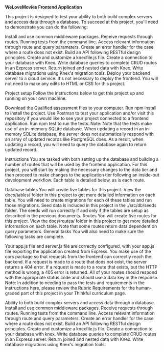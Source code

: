 **WeLoveMovies Frontend Application**


This project is designed to test your ability to both build complex servers and access data through a database. To succeed at this project, you'll need to demonstrate you can do the following:

Install and use common middleware packages. Receive requests through routes. Running tests from the command line. Access relevant information through route and query parameters. Create an error handler for the case where a route does not exist. Build an API following RESTful design principles. Create and customize a knexfile.js file. Create a connection to your database with Knex. Write database queries to complete CRUD routes in an Express server. Return joined and nested data with Knex. Write database migrations using Knex's migration tools. Deploy your backend server to a cloud service. It's not necessary to deploy the frontend. You will not need to make any edits to HTML or CSS for this project.

Project setup Follow the instructions below to get this project up and running on your own machine:

Download the Qualified assessment files to your computer. Run npm install to install the project. Use Postman to test your application and/or visit this repository if you would like to see your project connected to a frontend application. Run npm test to run the tests. Note: Note that the tests make use of an in-memory SQLite database. When updating a record in an in-memory SQLite database, the server does not automatically respond with an array of updated records like PostgreSQL does. As a result, when updating a record, you will need to query the database again to return updated record.

Instructions You are tasked with both setting up the database and building a number of routes that will be used by the frontend application. For this project, you will start by making the necessary changes to the data tier and then proceed to make changes to the application tier following an inside-out development workflow. Each table is detailed below, as is each route.

Database tables You will create five tables for this project. View the docs/tables/ folder in this project to get more detailed information on each table. You will need to create migrations for each of these tables and run those migrations. Seed data is included in this project in the ./src/db/seeds folder. The seeds will run correctly if and only if the tables are setup as described in the previous documents. Routes You will create five routes for this project. View the docs/routes/ folder in this project to get more detailed information on each table. Note that some routes return data dependent on query parameters. General tasks You will also need to make sure the following tasks are complete.

Your app.js file and server.js file are correctly configured, with your app.js file exporting the application created from Express. You make use of the cors package so that requests from the frontend can correctly reach the backend. If a request is made to a route that does not exist, the server returns a 404 error. If a request is made to a route that exists, but the HTTP method is wrong, a 405 error is returned. All of your routes should respond with the appropriate status code and should use a data key in the response. Note: In addition to needing to pass the tests and requirements in the instructions here, please review the Rubric Requirements for the human-graded part of this project in your Thinkful curriculum page.

Ability to both build complex servers and access data through a database.
Install and use common middleware packages.
Receive requests through routes.
Running tests from the command line.
Access relevant information through route and query parameters.
Create an error handler for the case where a route does not exist.
Build an API following RESTful design principles.
Create and customize a knexfile.js file.
Create a connection to your database with knex.
Write database queries to complete CRUD routes in an Express server.
Return joined and nested data with Knex.
Write database migrations using Knex's migration tools.